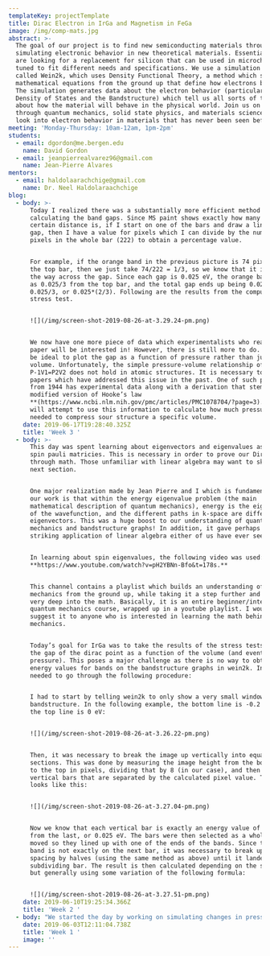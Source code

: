 ```yaml
---
templateKey: projectTemplate
title: Dirac Electron in IrGa and Magnetism in FeGa
image: /img/comp-mats.jpg
abstract: >-
  The goal of our project is to find new semiconducting materials through
  simulating electronic behavior in new theoretical materials. Essentially, we
  are looking for a replacement for silicon that can be used in microchips and
  tuned to fit different needs and specifications. We use a simulation software
  called Wein2k, which uses Density Functional Theory, a method which solves the
  mathematical equations from the ground up that define how electrons behave.
  The simulation generates data about the electron behavior (particularly, the
  Density of States and the Bandstructure) which tell us all sorts of things
  about how the material will behave in the physical world. Join us on a journey
  through quantum mechanics, solid state physics, and materials science as we
  look into electron behavior in materials that has never been seen before!
meeting: 'Monday-Thursday: 10am-12am, 1pm-2pm'
students:
  - email: dgordon@me.bergen.edu
    name: David Gordon
  - email: jeanpierrealvarez96@gmail.com
    name: Jean-Pierre Alvares
mentors:
  - email: haldolaarachchige@gmail.com
    name: Dr. Neel Haldolaraachchige
blog:
  - body: >-
      Today I realized there was a substantially more efficient method to
      calculating the band gaps. Since MS paint shows exactly how many pixels a
      certain distance is, if I start on one of the bars and draw a line to the
      gap, then I have a value for pixels which I can divide by the number of
      pixels in the whole bar (222) to obtain a percentage value. 


      For example, if the orange band in the previous picture is 74 pixels from
      the top bar, then we just take 74/222 = 1/3, so we know that it is 1/3 of
      the way across the gap. Since each gap is 0.025 eV, the orange bar ends up
      as 0.025/3 from the top bar, and the total gap ends up being 0.025 -
      0.025/3, or 0.025*(2/3). Following are the results from the computational
      stress test.


      ![](/img/screen-shot-2019-08-26-at-3.29.24-pm.png)


      We now have one more piece of data which experimentalists who read are
      paper will be interested in! However, there is still more to do. It would
      be ideal to plot the gap as a function of pressure rather than just
      volume. Unfortunately, the simple pressure-volume relationship of
      P-1V1=P2V2 does not hold in atomic structures. It is necessary to refer to
      papers which have addressed this issue in the past. One of such papers
      from 1944 has experimental data along with a derivation that stems from a
      modified version of Hooke’s law
      **(https://www.ncbi.nlm.nih.gov/pmc/articles/PMC1078704/?page=3).** We
      will attempt to use this information to calculate how much pressure is
      needed to compress sour structure a specific volume.
    date: 2019-06-17T19:28:40.325Z
    title: 'Week 3 '
  - body: >-
      This day was spent learning about eigenvectors and eigenvalues as well as
      spin pauli matricies. This is necessary in order to prove our Dirac point
      through math. Those unfamiliar with linear algebra may want to skip to the
      next section.


      One major realization made by Jean Pierre and I which is fundamental to
      our work is that within the energy eigenvalue problem (the main
      mathematical description of quantum mechanics), energy is the eigenvalue
      of the wavefunction, and the different paths in k-space are different
      eigenvectors. This was a huge boost to our understanding of quantum
      mechanics and bandstructure graphs! In addition, it gave perhaps the most
      striking application of linear algebra either of us have ever seen.


      In learning about spin eigenvalues, the following video was used:
      **https://www.youtube.com/watch?v=pH2YBNn-Bfo&t=178s.**


      This channel contains a playlist which builds an understanding of quantum
      mechanics from the ground up, while taking it a step further and going
      very deep into the math. Basically, it is an entire beginner/intermediate
      quantum mechanics course, wrapped up in a youtube playlist. I would highly
      suggest it to anyone who is interested in learning the math behind quantum
      mechanics. 


      Today’s goal for IrGa was to take the results of the stress tests and plot
      the gap of the dirac point as a function of the volume (and eventually,
      pressure). This poses a major challenge as there is no way to obtain exact
      energy values for bands on the bandstructure graphs in wein2k. Instead, I
      needed to go through the following procedure:


      I had to start by telling wein2k to only show a very small window for the
      bandstructure. In the following example, the bottom line is -0.2 eV, and
      the top line is 0 eV:


      ![](/img/screen-shot-2019-08-26-at-3.26.22-pm.png)


      Then, it was necessary to break the image up vertically into equal
      sections. This was done by measuring the image height from the bottom line
      to the top in pixels, dividing that by 8 (in our case), and then making 8
      vertical bars that are separated by the calculated pixel value. The result
      looks like this:


      ![](/img/screen-shot-2019-08-26-at-3.27.04-pm.png)


      Now we know that each vertical bar is exactly an energy value of 0.2/8 eV
      from the last, or 0.025 eV. The bars were then selected as a whole and
      moved so they lined up with one of the ends of the bands. Since the other
      band is not exactly on the next bar, it was necessary to break up that
      spacing by halves (using the same method as above) until it landed on a
      subdividing bar. The result is then calculated depending on the situation,
      but generally using some variation of the following formula:


      ![](/img/screen-shot-2019-08-26-at-3.27.51-pm.png)
    date: 2019-06-10T19:25:34.366Z
    title: 'Week 2 '
  - body: "We started the day by working on simulating changes in pressure conditions around the IrGa lattice. This is done by changing the volume of the unit cell in small increments (about 1% of the unit cell's total volume) and running the simulation again and again using each new variation to examine changes in the density of states and the bandstructure. Why is this important? Thanks to Boyle's law, we know that a change in pressure always corresponds with a change in volume. Since pressure is a physical value that can be easily adjusted in the real world, we know that any change in volume corresponds to a real, physical parameter which can be easily tuned. Therefore, if we find that altering the volume has some useful effect (for example changing the Fermi energy), then we know that this makes our potential material more flexible to fit different needs and specifications. This is part of an area of materials science known as \"band tuning.\"\n\nThe structural aspect of this process was completed today. The unit cell of IrGa was edited in vesta, and 10 .cif files were exported. Since the original volume of one IrGa unit cell is 27.108 Å3 , each subsequent .cif file has a volume .27108 Å3 smaller than the previous.\n\nBelow are images from VESTA of the first two iterations of this process:\n\n![](/img/screen-shot-2019-08-26-at-2.48.11-pm.png)\n\n![](/img/screen-shot-2019-08-26-at-2.48.39-pm.png)\n\nThe day was ended with a student-led lecture on band theory, and the meaning of bandstructure and Density of States. \n\n![](/img/screen-shot-2019-08-26-at-2.50.14-pm.png)\n\n![](/img/screen-shot-2019-08-26-at-2.50.22-pm.png)\n\nThe other goal for this week is to conduct literature review regarding phases of FeGa. \n\n**Definitions for this entry:** \n\n* **Lattice** - the pattern in which the atoms are arranged in the overall crystal structure. \n\n\\*note: in the context of crystals, a lattice is almost always considered to have some sort of translational symmetry\n\n* **Unit Cell** - one single iteration of atoms making up the overall pattern of the lattice. These can be simple cubes or large complex structures, but the important thing is that they all share the same basis. \n* **Fermi Energy** - the energy level at which electrons escape the valence band and enter the conduction band\n* **.cif files** - files which contain structural information about the unit cell\n  .\n* **Bandstructure** – graph of electron energy levels vs. momentum space. These graphs tell us the paths that electrons are taking through the unit cell, and their corresponding energy levels. Each point on the x-axis corresponds to a point in the unit cell (see figure 3).\n\n\\*note: the “point” that the bandstructure graphs correspond to are not actual locations. This is thanks to the Heisenberg uncertainty principle, which states that we cannot know both the position and velocity of an electron at the same time. Therefore, these graphs occur in what is known as “momentum space.” But don’t worry too much about this! For the purposes of the reader, we can think of it as physical locations.\n\n* **Density of States** – graph of the number of electron states vs. energy level. These graphs tell us how many different electron states can occupy a particular energy level. \n\nIt was observed in the bandstructure of IrGa that there is something called a Dirac point. This is essentially a point in the unit cell where electrons are moving at velocities up to magnitudes of millions of times higher than everywhere else in the structure. Therefore, special relativity must be taken into account, and the electrons can only be described using something called the Dirac equation (hence the name) and no longer can be described by the Schrodinger equation, which holds for any quantum system that doesn’t contain particles moving at relativistic speeds.\n\nThe discovery of this Dirac point is enough to write a paper and publish it in a journal! However, it is not enough to simply show a graph and say “this is a Dirac point!” We must also prove that the Dirac point exists there theoretically, using the math of quantum mechanics and previous research.\n\n![](/img/screen-shot-2019-08-26-at-3.01.46-pm.png)\n\nBecause of this, I was assigned by our mentor to read the paper “Three-Dimensional Dirac Semimetals: Design principles and predictions of new materials.” Not only would this paper give me more ideas about how to prove that the Dirac point exists in IrGa, but would also help me understand the types of 3D Dirac semimetals, how to search for them computationally, and how they differ from topological insulators and Weyl semimetals (other types of materials with relativistic electrons \\[or to get technical, materials with massless spin- ½  Dirac fermions]). \n\n**Below are the notes I took while reading this paper:**\n\nLiterature Review: Reading \"Three-dimensional Dirac Semimetals: Design principles and predictions of new materials\"\n\n* **Goals: How to look for new Dirac Semimetals**\n\no\tTypes of compounds which produce 3D DSM's\n\no\tWhy Dirac Cones are created\n\n* **3 Types:**\n\no\tCharge balanced dirac semimetals\n\no\torbital degenericies\n\no\tglide planes and screw axes\n\n* **Charge Balanced 3D Dirac semimetals are \"in between\" topological and regular insulators**\n* **Special state where bands are totally insulated except for special points of high symmetry**\n\no\tUsually form in materials with large SOC\n\no\tbands must have different symmetries\n\n•\twhen 2 bands touch, either:\n\no\tavoided crossing > topological insulator\n\no\tavoided crossing > regular insulator\n\no\tcrossing points gap out except for special points along crystal symmetry > 3D DSM\n\n* ^ **These outcomes controlled by \"point group\" symmetry.**\n* **When the gap closes, electronic states must be orthogonal to each other.**\n\no\tHowever, with SOC, orthogonality comes from the \"double group.\" \n\n\tdouble group: Point group that also takes into account that the states are spin-1/2 particles.\n\n\tExample: C2v > irreducible > all states have the same symmetry.\n\n\twithout SOC, C2v has four different irreducible representations. \n\n\tSo, states crossing must have different symmetries in the double group.\n\n\tthis can only exist in C3, C4, and C6 symmetries. \n\no\tAll of this rules out all orthorhombic, monoclinic, and triclininc space groups from being charged balanced 3D Dirac semimetals.\n\n* **For cubic DSMs:**\n\no\tDirac point along gamma-R line, which is along a threefold rotation axis with C3v symmetry.\n\n\tPossible because of band inversion along this line and large SOC (which exists in IrGa!)\n\n\tCan use this as a source when proving our material!!!!\n\n* **Teaching new members**\n\nJean Pierre and I spent a good portion of today teaching new members how to use the Wein2k code to generate DOS (Density of States) and bandstructure graphs. We ran the material Fe3Ga4 for practice, which is a material which Jean Pierre has been focusing on in order to investigate ferromagnetism in the material. We talked through the process while Leike and Nami took notes.\n\n![](/img/screen-shot-2019-08-26-at-3.09.27-pm.png)\n\n![](/img/screen-shot-2019-08-26-at-3.09.35-pm.png)\n\nIn the end, there was an issue with the bandstructure graph (Figure 7). The vertical white space is not supposed to be there. Well, troubleshooting is a large part of the battle in computational physics! Unfortunately, we ran out of time and need to continue tomorrow.\n\n* **Fe-Ga Project:**\n\nRan simulation for Fe3Ga4. Lieke and Nami gained further experience using the wein2k code and we fixed the problem from the previous attempt.\n\n* **Ir-Ga practice:**\n\nOne of our main goals in the first few weeks is to make the new members comfortable with using the wein2k software. To do this, we are running simulations to probe the electronic structures in the Ir-Ga and Fe-Ga systems. Leiki and Nami are working with Jean Pierre on Fe-Ga and Hadeel is working with me on Ir-Ga. Our mentor Dr. Haldolaraachchige wants her to run IrGa, IrGa2, and IrGa3 to review how spin orbit coupling effects these three compounds. \n\nWhile working on the simulation for IrGa2, Hadeel asked an important question.\n\n1. \"What are we really doing here?\"\n2. As in, what is the simulation truly doing? \n\nWe finished the initialization, and while the simulation was running, I did my best to explain.\n\nI explained that the code solves the Kohn-Shahm equations (below) in order to find the wavefunction for the given atomic configuration. \n\n![](/img/screen-shot-2019-08-26-at-3.15.30-pm.png)\n\n* **Well, what is a wavefunction?**\n\nWe went all the way back to the roots of quantum mechanics and the double slit experiment in order to explain that as an electron is flying through space, it exists not as a single particle, but in a superposition of all its possible states and positions. The electron is actually existing as a sort of \"probability wave\" which “collapses” when the electron is forced to “choose” a definitive state (by measurement) This probability wave is defined by the wavefunction, and the solutions (found by wein2k) reveal all the properties of the electrons which we are then able to study! \n\nNotice all the quotes in the above paragraph; they are there because these terms are not entirely accurate, as quantum mechanics is extremely hard to define through language. It is much easier to do so through math, which is where the wavefunction comes into play!\n\nWe used the following resources during this explanation:\n\n**https://www.youtube.com/watch?v=DfPeprQ7oGc**\n\n* Explains the double slit experiment and the wave nature of the electron\n  **https://www.youtube.com/watch?v=p7bzE1E5PMY**\n* Shows a visualization of the wavefunction and how it represents the properties of the electron. \n\nWe also went over and watched a video on Euler's identity, which explains why wavefunctions often take the form of **〖Ae〗^(ik*r)** (where A is a constant, k is the wave vector, and r is the position vector). For more info on this, check out Euler’s identity, but in short for the curious, it is defined as \n\n**eix = cosx + i*sinx.**\n\nI highly suggest anyone who wants to know more about quantum physics and wavefunctions watch those two videos (especially the first for a great overview). They are a quick way to build a very solid foundation of quantum mechanics with no prior knowledge of math or physics necessary.\n\n**Searching for Dirac Materials:**\n\nReading the 3D Dirac Materials article gave me a strong sense of what to look for in IrGa.\n\nEssentially, every dirac point is protected by some sort of symmetry. In charge balanced semiconductors for example, dirac points can only exist where the structure has three-, four-, or six-fold symmetry. In addition, the two bands cannot have the same symmetry. This will be important for figuring out why our material has a dirac point.\n\nIf we can figure out what symmetry is allowing the Dirac point to exist in IrGa, then our work is done and we can claim the discovery of a new Three Dimensional Dirac Semimetal!\n\nI probed the structure by choosing a custom k path:\n\n![](/img/screen-shot-2019-08-26-at-3.19.28-pm.png)\n\nThis let's us see electron behavior along that specific (green) path in reciprocal space. \n\nThe R-point is the corner, and descending down in the list following the order of the arrows yields the locations of the rest of the points.\n\nThen, I ran the bandstructure calculations using that path:\n\n![](/img/screen-shot-2019-08-26-at-3.20.19-pm.png)\n\nAs we can see, the Dirac point in the Fermi energy (aka 0 energy) occurs along the Gamma-R line, closer to the R-point (note: there may be Dirac points at other energy levels, but these are unimportant to us because only electrons near the Fermi energy can be manipulated for applications). \n\nThis is consistent with the information in the 3D DSM article. And indeed, that line does have three-fold rotation symmetry! (as it is the line extending from the corner of the cube through the center)\n\nThese results are consistent with the predictions made by Gibson et. al.\n\nI then changed the k-path and re-ran the bandstructure calculation. This time, I chose the following k-path:\n\n![](/img/screen-shot-2019-08-26-at-3.21.16-pm.png)\n\nAgain, the dirac point only appeared along the Gamma-R line! In addition, I specifically chose a K path that probed the Gamma-R line from both directions, and the dirac point was perfectly symmetrical on both (right side of below image). This shows that the dirac point is likely not anisotropic. \n\n![](/img/screen-shot-2019-08-26-at-3.22.02-pm.png)\n\n* \n\n**Ir-Ga:** \n\nToday I took a step back from figuring out the symmetry of our dirac point to resume the stress calculations. I had to re-run the simulations from the first one, because I did not use enough k-points in the original data.\n\nSo far, I am on the 3rd iteration, and it is observed that the Fermi Energy is increasing slightly with each smaller unit cell.\n\nUPDATE: Now on the 8th iteration. Without SOC, the gap of the dirac point seems to be closing! With SOC, there's no visible difference in the gap. The gap is always smaller without SOC than with.\n\n![](/img/screen-shot-2019-08-26-at-3.23.03-pm.png)\n\nThis week ended on a high note; I found an article which contains the math to prove that a cubic structure must contain Dirac points somewhere along the Gamma-R line! The math is just barely over my head, but I do have enough knowledge of quantum physics, linear algebra, and vector/symmetry operations to understand the derivation upon a lengthy analysis. I will write a quick summary below, but here is a link to the original work here for anyone interested **https://doi.org/10.1016/j.scib.2017.05.014)** \n\nEssentially, the article states that in a cubic structure, if there exists 3-fold rotational symmetry along some axis (that is, you can rotate it 3 times within a 360 degree rotation and it will look identical; think 3-pedaled flower), along with one other component*, then a Dirac point must exist. Since the Gamma-R line travels from the center of the cube to its corner, this line does in fact possess 3-fold rotational symmetry! \n\n\\*Now, to get a bit technical, that other component requires that the bands crossing at this point must have different spin eigenvalues (values which correspond to the spin of the electrons). If we can figure out the eigenvalues of the bands along this line (as was done in the article), we can absolutely prove that a Dirac point exists in IrGa, and we will have the computational results to back it up! This is enough information to publish an article in the Journal of Computational Physics.\n\n* \n\n**Fe-Ga:**\n\nJean-Pierre and the Fe-Ga team is working today on exploring which atoms in particular are contributing to the electronic states around the Fermi energy. This is done by using the partial DOS function in wein2k:\n\n![](/img/screen-shot-2019-08-26-at-3.24.30-pm.png)\n\nUnfortunately, wein2k separates each atom in the unit cell individually. Therefore, it is necessary to use a database tool such as excel to add the DOS from each iteration of the same atom, obtaining the total contribution from Ga and from Fe. The results will then be plotted using IGOR graphing software for a cleaner appearance."
    date: 2019-06-03T12:11:04.738Z
    title: 'Week 1 '
    image: ''
---
```


